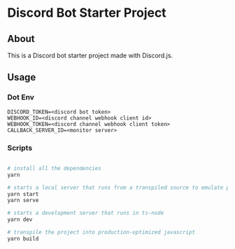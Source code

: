 # Discord Bot Starter Project

## About

This is a Discord bot starter project made with Discord.js.

## Usage

### Dot Env

```env
DISCORD_TOKEN=<discord bot token>
WEBHOOK_ID=<discord channel webhook client id>
WEBHOOK_TOKEN=<discord channel webhook client token>
CALLBACK_SERVER_ID=<monitor server>
```

### Scripts

```bash

# install all the dependencies
yarn

# starts a local server that runs from a transpiled source to emulate production
yarn start
yarn serve

# starts a development server that runs in ts-node
yarn dev

# transpile the project into production-optimized javascript
yarn build
```
